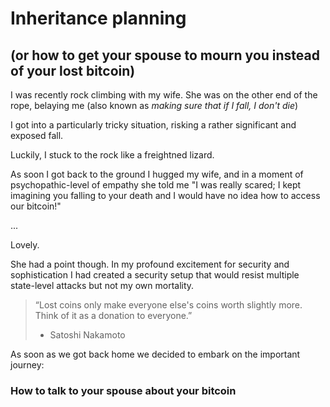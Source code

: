 # Inheritance planning
## (or how to get your spouse to mourn you instead of your lost bitcoin)

I was recently rock climbing with my wife. She was on the other end of the rope, belaying me (also known as *making sure that if I fall, I don't die*)

I got into a particularly tricky situation, risking a rather significant and exposed fall.

Luckily, I stuck to the rock like a freightned lizard.

As soon I got back to the ground I hugged my wife, and in a moment of psychopathic-level of empathy she told me "I was really scared; I kept imagining you falling to your death and I would have no idea how to access our bitcoin!"

...

Lovely.

She had a point though. In my profound excitement for security and sophistication I had created a security setup that would resist multiple state-level attacks but not my own mortality.

> “Lost coins only make everyone else's coins worth slightly more. Think of it as a donation to everyone.”
> - Satoshi Nakamoto

As soon as we got back home we decided to embark on the important journey:

### How to talk to your spouse about your bitcoin

